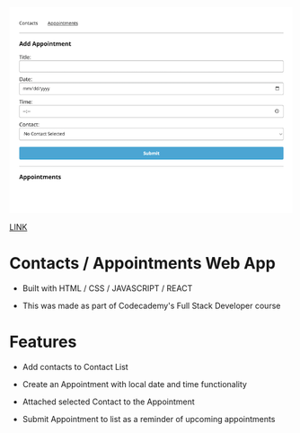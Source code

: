 ![img](./src/screenshot.png)

[LINK](https://scotttify.netlify.app)

# Contacts / Appointments Web App

- Built with HTML / CSS / JAVASCRIPT / REACT

- This was made as part of Codecademy's Full Stack Developer course

# Features

- Add contacts to Contact List

- Create an Appointment with local date and time functionality

- Attached selected Contact to the Appointment

- Submit Appointment to list as a reminder of upcoming appointments
